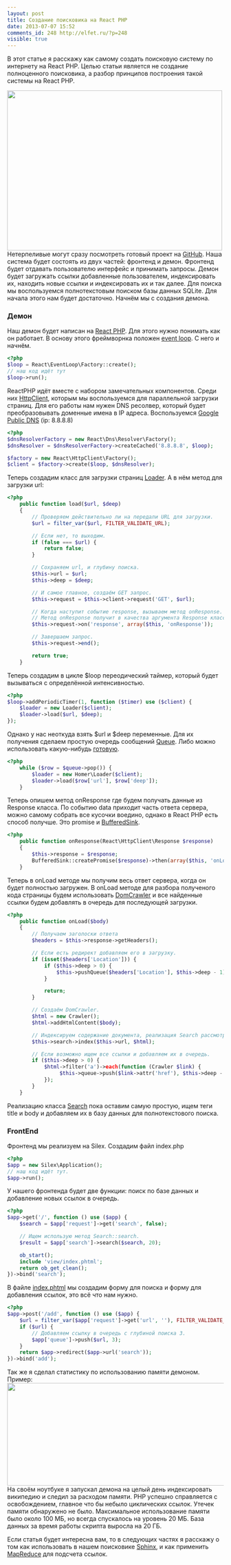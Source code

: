 ```yaml
---
layout: post
title: Создание поисковика на React PHP
date: 2013-07-07 15:52
comments_id: 248 http://elfet.ru/?p=248
visible: true
---
```

В этот статье я расскажу как самому создать поисковую систему по интернету на React PHP. Целью статьи является не создание полноценного поисковика, а разбор принципов построения такой системы на React PHP.

<a href="/assets/react-php.png">
<img src="/assets/react-php.png" alt="" class="center" width="500" height="371">
</a>
Нетерпеливые могут сразу посмотреть готовый проект на <a href="https://github.com/elfet/homer" target="_blank">GitHub</a>.
<!--more-->
Наша система будет состоять из двух частей: фронтенд и демон. Фронтенд будет отдавать пользователю интерфейс и принимать запросы. Демон будет загружать ссылки добавленные пользователем, индексировать их, находить новые ссылки и индексировать их и так далее.
Для поиска мы воспользуемся полнотекстовым поиском базы данных SQLite. Для начала этого нам будет достаточно.
Начнём мы с создания демона.

<h3>Демон</h3>
Наш демон будет написан на <a href="http://reactphp.org/" target="_blank">React PHP</a>. Для этого нужно понимать как он работает.
В основу этого фреймворнка положен <a href="http://en.wikipedia.org/wiki/Event_loop" target="_blank">event loop</a>. C него и начнём.


~~~ php
<?php
$loop = React\EventLoop\Factory::create();
// наш код идёт тут
$loop->run();
~~~

ReactPHP идёт вместе с набором замечательных компонентов. Среди них <a href="https://github.com/reactphp/react/tree/master/src/React/HttpClient" target="_blank">HttpClient</a>, которым мы воспользуемся для параллельной загрузки страниц. Для его работы нам нужен DNS ресолвер, который будет преобразовывать доменные имена в IP адреса. Воспользуемся <a href="http://ru.wikipedia.org/wiki/Google_Public_DNS" target="_blank">Google Public DNS</a> (ip: 8.8.8.8)


~~~ php
<?php
$dnsResolverFactory = new React\Dns\Resolver\Factory();
$dnsResolver = $dnsResolverFactory->createCached('8.8.8.8', $loop);

$factory = new React\HttpClient\Factory();
$client = $factory->create($loop, $dnsResolver);
~~~

Теперь создадим класс для загрузки страниц <a href="https://github.com/elfet/homer/blob/master/src/Homer/Loader.php" target="_blank">Loader</a>. А в нём метод для загрузки url:


~~~ php
<?php
    public function load($url, $deep)
    {
        // Проверяем действительно ли на передали URL для загрузки.
        $url = filter_var($url, FILTER_VALIDATE_URL);

        // Если нет, то выходим.
        if (false === $url) {
            return false;
        }

        // Сохраняем url, и глубину поиска.
        $this->url = $url;
        $this->deep = $deep;

        // И самое главное, создаём GET запрос.
        $this->request = $this->client->request('GET', $url);

        // Когда наступит событие response, вызываем метод onResponse.
        // Метод onResponse получит в качества аргумента Response класс.
        $this->request->on('response', array($this, 'onResponse'));

        // Завершаем запрос.
        $this->request->end();

        return true;
    }
~~~

Теперь создадим в цикле $loop переодический таймер, который будет вызываться с определённой интенсивностью.


~~~ php
<?php
$loop->addPeriodicTimer(1, function ($timer) use ($client) {
    $loader = new Loader($client);
    $loader->load($url, $deep);
});
~~~

Однако у нас неоткуда взять $url и $deep переменные. Для их получения сделаем простую очередь сообщений <a href="https://github.com/elfet/homer/blob/master/src/Homer/Queue.php" target="_blank">Queue</a>. Либо можно использовать какую-нибудь <a href="http://gearman.org/" target="_blank">готовую</a>.


~~~ php
<?php
    while ($row = $queue->pop()) {
        $loader = new Homer\Loader($client);
        $loader->load($row['url'], $row['deep']);
    }
~~~

Теперь опишем метод onResponse где будем получать данные из Response класса. По событию data приходит часть ответа сервера, можно самому собрать все кусочки воедино, однако в React PHP есть способ получше. Это promise и <a href="https://github.com/reactphp/react/blob/master/src/React/Stream/BufferedSink.php" target="_blank">BufferedSink</a>.


~~~ php
<?php
    public function onResponse(React\HttpClient\Response $response)
    {
        $this->response = $response;
        BufferedSink::createPromise($response)->then(array($this, 'onLoad'));
    }
~~~

Теперь в onLoad методе мы получим весь ответ сервера, когда он будет полностью загружен. В onLoad методе для разбора полученого кода страницы будем использовать <a href="http://symfony.com/doc/current/components/dom_crawler.html" target="_blank">DomCrawler</a> и все найденные ссылки будем добавлять в очередь для последующей загрузки.


~~~ php
<?php
    public function onLoad($body)
    {
        // Получаем заголоски ответа
        $headers = $this->response->getHeaders();

        // Если есть редирект добавляем его в загрузку.
        if (isset($headers['Location'])) {
            if ($this->deep > 0) {
                $this->pushQueue($headers['Location'], $this->deep - 1);
            }

            return;
        }

        // Создаём DomCrawler.
        $html = new Crawler();
        $html->addHtmlContent($body);

        // Индексируем содержание документа, реализация Search рассмотрим позже.
        $this->search->index($this->url, $html);

        // Если возможно ищем все ссылки и добавляем их в очередь.
        if ($this->deep > 0) {
            $html->filter('a')->each(function (Crawler $link) {
                 $this->queue->push($link->attr('href'), $this->deep - 1);
            });
        }
    }
~~~

Реализацию класса <a href="https://github.com/elfet/homer/blob/master/src/Homer/Search.php" target="_blank">Search</a> пока оставим самую простую, ищем теги title и body и добавляем их в базу данных для полнотекстового поиска.

<h3>FrontEnd</h3>
Фронтенд мы реализуем на Silex. Создадим файл index.php


~~~ php
<?php
$app = new Silex\Application();
// наш код идёт тут.
$app->run();
~~~

У нашего фронтенда будет две функции: поиск по базе данных и добавление новых ссылок в очередь.


~~~ php
<?php
$app->get('/', function () use ($app) {
    $search = $app['request']->get('search', false);

    // Ищем использую метод Search::search.
    $result = $app['search']->search($search, 20);

    ob_start();
    include 'view/index.phtml';
    return ob_get_clean();
})->bind('search');
~~~

В файле <a href="https://github.com/elfet/homer/blob/master/view/index.phtml" target="_blank">index.phtml</a> мы создадим форму для поиска и форму для добавления ссылок, это всё что нам нужно.


~~~ php
<?php
$app->post('/add', function () use ($app) {
    $url = filter_var($app['request']->get('url', ''), FILTER_VALIDATE_URL);
    if ($url) {
        // Добавляем ссылку в очередь с глубиной поиска 3.
        $app['queue']->push($url, 3);
    }
    return $app->redirect($app->url('search'));
})->bind('add');
~~~


Так же я сделал статистику по использованию памяти демоном. Пример:
<img src="/assets/react-stat.png" width="527" height="238" class="center">
На своём ноутбуке я запускал демона на целый день индексировать википедию и следил за расходом памяти. PHP успешно справляется с освобождением, главное что бы небыло циклических ссылок. Утечек памяти обнаружено не было. Максимальное использование памяти было около 100 МБ, но всегда спускалось на уровень 20 МБ. База данных за время работы скрипта выросла на 20 ГБ.


Если статья будет интересна вам, то в следующих частях я расскажу о том как использовать в нашем поисковике <a href="http://sphinxsearch.com/" target="_blank">Sphinx</a>, и как применить <a href="http://en.wikipedia.org/wiki/MapReduce" target="_blank">MapReduce</a> для подсчета ссылок.
